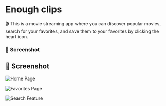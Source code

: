 # Enough clips

🎬 This is a movie streaming app where you can discover popular movies, search for your favorites, and save them to your favorites by clicking the heart icon. 

### 📸 Screenshot

## 📸 Screenshot

![Home Page](https://github.com/vanrajsinh650/Enough-Clips-App/blob/main/docs/images/1_screenshot.png?raw=true)

![Favorites Page](https://github.com/vanrajsinh650/Enough-Clips-App/blob/main/docs/images/2_screenshot.png?raw=true)

![Search Feature](https://github.com/vanrajsinh650/Enough-Clips-App/blob/main/docs/images/3_screenshot.png?raw=true)
